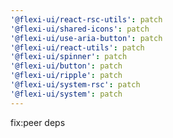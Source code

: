 ```yaml
---
'@flexi-ui/react-rsc-utils': patch
'@flexi-ui/shared-icons': patch
'@flexi-ui/use-aria-button': patch
'@flexi-ui/react-utils': patch
'@flexi-ui/spinner': patch
'@flexi-ui/button': patch
'@flexi-ui/ripple': patch
'@flexi-ui/system-rsc': patch
'@flexi-ui/system': patch
---
```


fix:peer deps
